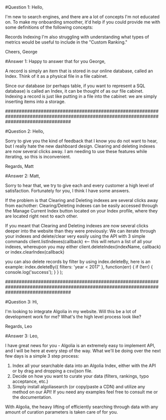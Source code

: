 #Question 1: 
Hello,

I'm new to search engines, and there are a lot of concepts I'm not educated on. To make my onboarding smoother, it'd help if you could provide me with some definitions of the following concepts:

Records
Indexing
I'm also struggling with understanding what types of metrics would be useful to include in the "Custom Ranking."

Cheers, George

#Answer 1:
Happy to answer that for you George,

A record is simply an item that is stored in our online database, called an Index. Think of it as a physical file in a file cabinet.

Since our database (or perhaps table, if you want to represent a SQL database) is called an Index, it can be thought of as our file cabinet. Indexing a record is just like putting in a file into the cabinet: we are simply inserting items into a storage.

########################################################################################################################################

#Question 2:
Hello,

Sorry to give you the kind of feedback that I know you do not want to hear, but I really hate the new dashboard design. Clearing and deleting indexes are now several clicks away. I am needing to use these features while iterating, so this is inconvenient.

Regards, Matt

#Answer 2:
Matt,

Sorry to hear that, we try to give each and every customer a high level of satisfaction. Fortunately for you, I think I have some answers.

If the problem is that Clearing and Deleting indexes are several clicks away from eachother: Clearing/Deleting indexes can be easily accessed through the Manage Current Index button located on your Index profile, where they are located right next to each other.

If you meant that Clearing and Deleting indexes are now several clicks deeper into the website than they were previously: We can iterate through your indexes and delete/clear very easily using the API with 3 simple commands
client.listIndexes(callback) <-- this will return a list of all your indexes, whereupon you may either
client.deleteIndex(indexName, callback) or
index.clearIndex(callback)

you can also delete records by filter by using index.deleteBy, here is an example:
index.deleteBy({
    filters: 'year < 2017'
  },
  function(err) {
    if (!err) {
      console.log('success');
    }
  }
);

########################################################################################################################################

#Question 3:
Hi,

I'm looking to integrate Algolia in my website. Will this be a lot of development work for me? What's the high level process look like?

Regards, Leo

#Answer 3:
Leo,

I have great news for you - Algolia is an extremely easy to implement API, and I will be here at every step of the way.
What we'll be doing over the next few days is a simple 3 step process:
1) Index all your searchable data into an Algolia Index, either with the API or by drag and dropping a csv/json file.
2) Decide on how you want to curate your data (filters, rankings, typo acceptance, etc.)
3) Simply install algoliasearch (or copy/paste a CDN) and utilize any method on our API! If you need any examples feel free to consult me or the documentation.

With Algolia, the heavy lifting of efficiently searching through data with any amount of curation parameters is taken care of for you.